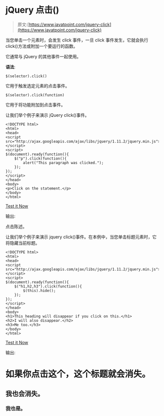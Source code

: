 # jQuery 点击()

> 原文:[https://www.javatpoint.com/jquery-click](https://www.javatpoint.com/jquery-click)

当您单击一个元素时，会发生 click 事件，一旦 click 事件发生，它就会执行 click()方法或附加一个要运行的函数。

它通常与 jQuery 的其他事件一起使用。

**语法**:

```
$(selector).click()

```

它用于触发选定元素的点击事件。

```
$(selector).click(function)

```

它用于将功能附加到点击事件。

让我们举个例子来演示 jQuery click()事件。

```
<!DOCTYPE html>
<html>
<head>
<script src="http://ajax.googleapis.com/ajax/libs/jquery/1.11.2/jquery.min.js"></script>
<script>
$(document).ready(function(){
    $("p").click(function(){
        alert("This paragraph was clicked.");
    });
});
</script>
</head>
<body>
<p>Click on the statement.</p>
</body>
</html>

```

[Test it Now](https://www.javatpoint.com/oprweb/test.jsp?filename=jqueryclick1)

输出:

点击陈述。

让我们举个例子来演示 jquery click()事件。在本例中，当您单击标题元素时，它将隐藏当前标题。

```
<!DOCTYPE html>
<html>
<head>
<script src="http://ajax.googleapis.com/ajax/libs/jquery/1.11.2/jquery.min.js"></script>
<script>
$(document).ready(function(){
    $("h1,h2,h3").click(function(){
        $(this).hide();
    });
});
</script>
</head>
<body>
<h1>This heading will disappear if you click on this.</h1>
<h2>I will also disappear.</h2>
<h3>Me too.</h3>
</body>
</html>

```

[Test it Now](https://www.javatpoint.com/oprweb/test.jsp?filename=jqueryclick2)

输出:

# 如果你点击这个，这个标题就会消失。

## 我也会消失。

### 我也是。